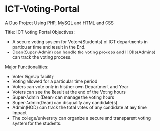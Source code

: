 # ICT-Voting-Portal
A Duo Project
Using PHP, MySQL and HTML and CSS

Title: ICT Voting Portal
Objectives:
-	A secure voting system for Voters(Students) of ICT departments in particular time and result in the End.
-	Dean(Super-Admin)  can handle the voting process and HODs(Admins) can track the voting process.

Major Functionalities:
-	Voter SignUp facility
-	Voting allowed for a particular time period
-	Voters can vote only in his/her own Department and Year
-	Voters can see the Result at the end of the Voting hours
-	Super-Admin (Dean) can manage the voting hours
-	Super-Admin(Dean) can disqualify any candidate(s).
-	Admin(HOD) can track the total votes of any candidate at any time
Impact:
-	The college/university can organize a secure and transparent voting system for the students.
